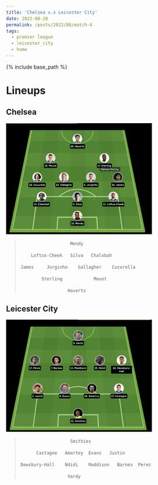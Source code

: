 ```yaml
---
title: 'Chelsea v.s Leicester City'
date: 2022-08-28
permalink: /posts/2022/08/match-4
tags:
  - premier league
  - leicester_city
  - home
---
```


{% include base_path %}

<!-- # Final Score
### Chelsea (Koulibaly, James) 2 - 2 Tottenham (Hojberg, Kane) -->

# Lineups 

## Chelsea
<img src="../images/lineups/chelsea_gm4.png" alt="chelsea_lineup_gm4" width=400/>

>                        Mendy    
>   
>         Loftus-Cheek   Silva   Chalobah  
> 
>     James     Jorginho    Gallagher    Cucurella 
>
>             Sterling            Mount
>
>                       Havertz 
> 


## Leicester City
<img src="../images/lineups/leicester_gm4.png" alt="leicester_lineup_gm4" width=400/>

>                        Smithies   
>   
>           Castagne   Amartey  Evans   Justin 
> 
>     Dewsbury-Hall    Ndidi    Maddison   Barnes  Perez 
>
>                       Vardy
> 



